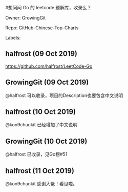 #想问问 Go 的 leetcode 题解库，收录么？

Owner: GrowingGit

Repo: GitHub-Chinese-Top-Charts

Labels: 

## halfrost (09 Oct 2019)

https://github.com/halfrost/LeetCode-Go

## GrowingGit (09 Oct 2019)

@halfrost 可以收录，项目的Description也要包含中文说明

## halfrost (10 Oct 2019)

@kon9chunkit 已经增加了中文说明

## GrowingGit (10 Oct 2019)

@halfrost 已收录，见Go榜#51

## halfrost (11 Oct 2019)

@kon9chunkit 感谢大佬！看见啦。

